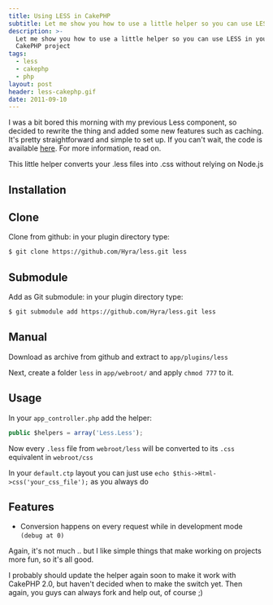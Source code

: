 ```yaml
---
title: Using LESS in CakePHP
subtitle: Let me show you how to use a little helper so you can use LESS in your next CakePHP project
description: >-
  Let me show you how to use a little helper so you can use LESS in your next
  CakePHP project
tags:
  - less
  - cakephp
  - php
layout: post
header: less-cakephp.gif
date: 2011-09-10
---
```


I was a bit bored this morning with my previous Less component, so decided to rewrite the thing and added some new features such as caching. It's pretty straightforward and simple to set up. If you can't wait, the code is available [here][1]. For more information, read on.

<!-- <div class="teaser" style='background: transparent url(/images/headers/less-cakephp.gif) no-repeat center center;'></div> -->

This little helper converts your .less files into .css without relying on Node.js

## Installation

## Clone

Clone from github: in your plugin directory type:

``` bash
$ git clone https://github.com/Hyra/less.git less
```

## Submodule

Add as Git submodule: in your plugin directory type:

``` bash
$ git submodule add https://github.com/Hyra/less.git less
```

## Manual

Download as archive from github and extract to `app/plugins/less`

Next, create a folder `less` in `app/webroot/` and apply `chmod 777` to it.

## Usage

In your `app_controller.php` add the helper:

``` javascript
public $helpers = array('Less.Less');
```

Now every `.less` file from `webroot/less` will be converted to its `.css` equivalent in `webroot/css`

In your `default.ctp` layout you can just use `echo $this->Html->css('your_css_file');` as you always do

## Features

- Conversion happens on every request while in development mode `(debug at 0)`

Again, it's not much .. but I like simple things that make working on projects more fun, so it's all good.

I probably should update the helper again soon to make it work with CakePHP 2.0, but haven't decided when to make the switch yet. Then again, you guys can always fork and help out, of course ;)

[1]: https://github.com/Hyra/less

